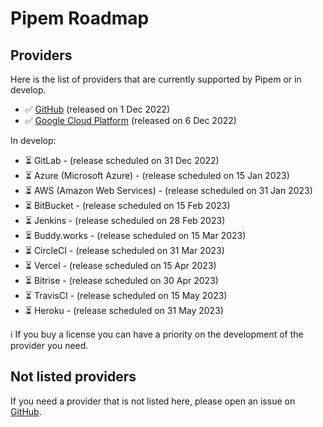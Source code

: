 # Pipem Roadmap

## Providers

Here is the list of providers that are currently supported by Pipem or in develop.

- ✅ [GitHub](https://github.com/pipem-io/provider-github) (released on 1 Dec 2022)
- ✅ [Google Cloud Platform](https://github.com/pipem-io/provider-google) (released on 6 Dec 2022)

In develop:

- ⏳ GitLab - (release scheduled on 31 Dec 2022)
- ⏳ Azure (Microsoft Azure) - (release scheduled on 15 Jan 2023)
- ⏳ AWS (Amazon Web Services) - (release scheduled on 31 Jan 2023)
- ⏳ BitBucket - (release scheduled on 15 Feb 2023)
- ⏳ Jenkins - (release scheduled on 28 Feb 2023)
- ⏳ Buddy.works - (release scheduled on 15 Mar 2023)
- ⏳ CircleCI - (release scheduled on 31 Mar 2023)
- ⏳ Vercel - (release scheduled on 15 Apr 2023)
- ⏳ Bitrise - (release scheduled on 30 Apr 2023)
- ⏳ TravisCI - (release scheduled on 15 May 2023)
- ⏳ Heroku - (release scheduled on 31 May 2023)

ℹ️ If you buy a license you can have a priority on the development of the provider you need.

## Not listed providers

If you need a provider that is not listed here, please open an issue on [GitHub](https://github.com/pipem-io/roadmap/issues/new/choose).
